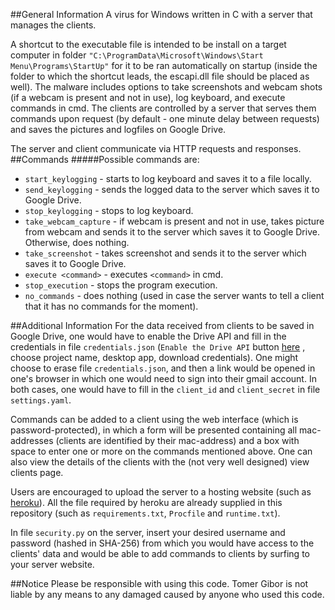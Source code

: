 ##General Information
A virus for Windows written in C with a server that manages the clients.

A shortcut to the executable file is intended to be install on a target computer in folder `"C:\ProgramData\Microsoft\Windows\Start Menu\Programs\StartUp"` for it to be ran automatically on startup (inside the folder to which the shortcut leads, the escapi.dll file should be placed as well). The malware includes options to take screenshots and webcam shots (if a webcam is present and not in use), log keyboard, and execute commands in cmd. The clients are controlled by a server that serves them commands upon request (by default - one minute delay between requests) and saves the pictures and logfiles on Google Drive.

The server and client communicate via HTTP requests and responses.
##Commands
#####Possible commands are:
* `start_keylogging` - starts to log keyboard and saves it to a file locally.
* `send_keylogging` - sends the logged data to the server which saves it to Google Drive.
* `stop_keylogging` - stops to log keyboard.
* `take_webcam_capture` - if webcam is present and not in use, takes picture from webcam and sends it to the server which saves it to Google Drive. Otherwise, does nothing.
* `take_screenshot` - takes screenshot and sends it to the server which saves it to Google Drive.
* `execute <command>` - executes `<command>` in cmd.
* `stop_execution` - stops the program execution.
* `no_commands` - does nothing (used in case the server wants to tell a client that it has no commands for the moment).

##Additional Information
For the data received from clients to be saved in Google Drive, one would have to enable the Drive API and fill in the credentials in file `credentials.json` (`Enable the Drive API` button [here](https://developers.google.com/drive/api/v3/quickstart/python#step_1_turn_on_the?) , choose project name, desktop app, download credentials).
One might choose to erase file `credentials.json`, and then a link would be opened in one's browser in which one would need to sign into their gmail account.
In both cases, one would have to fill in the `client_id` and `client_secret` in file `settings.yaml`.

Commands can be added to a client using the web interface (which is password-protected), in which a form will be presented containing all mac-addresses (clients are identified by their mac-address) and a box with space to enter one or more on the commands mentioned above. One can also view the details of the clients with the (not very well designed) view clients page.

Users are encouraged to upload the server to a hosting website (such as [heroku](https://heroku.com)). All the file required by heroku are already supplied in this repository (such as `requirements.txt`, `Procfile` and `runtime.txt`).

In file `security.py` on the server, insert your desired username and password (hashed in SHA-256) from which you would have access to the clients' data and would be able to add commands to clients by surfing to your server website.

##Notice
Please be responsible with using this code. Tomer Gibor is not liable by any means to any damaged caused by anyone who used this code.
